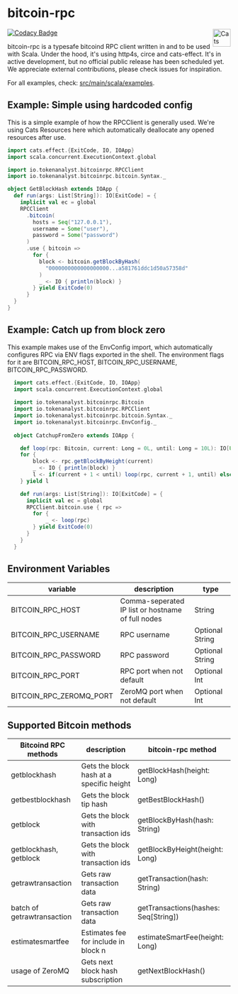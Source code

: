 # bitcoin-rpc
[![Codacy Badge](https://api.codacy.com/project/badge/Grade/202ed1ef51524b749560c0ffd78400f7)](https://www.codacy.com/manual/tokenanalyst/bitcoin-rpc?utm_source=github.com&amp;utm_medium=referral&amp;utm_content=tokenanalyst/bitcoin-rpc&amp;utm_campaign=Badge_Grade)
<img src="https://typelevel.org/cats/img/cats-badge.svg" height="40px" align="right" alt="Cats friendly" /></a>


bitcoin-rpc is a typesafe bitcoind RPC client written in and to be used with Scala. Under the hood, it's using http4s, circe and cats-effect. It's in active development, but no official public release has been scheduled yet. We appreciate external contributions, please check issues for inspiration. 

For all examples, check: [src/main/scala/examples](https://github.com/tokenanalyst/bitcoin-rpc/tree/master/src/main/scala/examples).

## Example: Simple using hardcoded config

This is a simple example of how the RPCClient is generally used. We're using Cats Resources here which automatically deallocate any opened resources after use.

```scala
import cats.effect.{ExitCode, IO, IOApp}
import scala.concurrent.ExecutionContext.global

import io.tokenanalyst.bitcoinrpc.RPCClient
import io.tokenanalyst.bitcoinrpc.bitcoin.Syntax._

object GetBlockHash extends IOApp {
  def run(args: List[String]): IO[ExitCode] = {
    implicit val ec = global
    RPCClient
      .bitcoin(
        hosts = Seq("127.0.0.1"),
        username = Some("user"),
        password = Some("password")
      )
      .use { bitcoin =>
        for {
          block <- bitcoin.getBlockByHash(
            "0000000000000000000...a581761ddc1d50a57358d"
          )
          _ <- IO { println(block) }
        } yield ExitCode(0)
      }
  }
}
```

## Example: Catch up from block zero

This example makes use of the EnvConfig import, which automatically configures RPC via ENV flags exported in the shell. The environment flags for it are BITCOIN_RPC_HOST, BITCOIN_RPC_USERNAME, BITCOIN_RPC_PASSWORD.

```scala
  import cats.effect.{ExitCode, IO, IOApp}
  import scala.concurrent.ExecutionContext.global
 
  import io.tokenanalyst.bitcoinrpc.Bitcoin
  import io.tokenanalyst.bitcoinrpc.RPCClient
  import io.tokenanalyst.bitcoinrpc.bitcoin.Syntax._
  import io.tokenanalyst.bitcoinrpc.EnvConfig._
  
  object CatchupFromZero extends IOApp {

    def loop(rpc: Bitcoin, current: Long = 0L, until: Long = 10L): IO[Unit] = 
    for {
        block <- rpc.getBlockByHeight(current)
        _ <- IO { println(block) }  
        l <- if(current + 1 < until) loop(rpc, current + 1, until) else IO.unit
    } yield l

    def run(args: List[String]): IO[ExitCode] = {
      implicit val ec = global
      RPCClient.bitcoin.use { rpc =>
        for {
            _ <- loop(rpc)
        } yield ExitCode(0)
      }
    }
  }
```

## Environment Variables

| variable  | description  | type |
|---|---|---|
| BITCOIN_RPC_HOST  | Comma-seperated IP list or hostname of full nodes | String |
| BITCOIN_RPC_USERNAME  | RPC username | Optional String |
| BITCOIN_RPC_PASSWORD  | RPC password | Optional String |
| BITCOIN_RPC_PORT  | RPC port when not default | Optional Int |
| BITCOIN_RPC_ZEROMQ_PORT  | ZeroMQ port when not default | Optional Int |

## Supported Bitcoin methods

| Bitcoind RPC methods  | description  |  bitcoin-rpc method |
|---|---|---|
| getblockhash  | Gets the block hash at a specific height  |  getBlockHash(height: Long) |
| getbestblockhash  |  Gets the block tip hash | getBestBlockHash()  |
| getblock  | Gets the block with transaction ids  | getBlockByHash(hash: String) |
| getblockhash, getblock  | Gets the block with transaction ids  |  getBlockByHeight(height: Long) |
| getrawtransaction | Gets raw transaction data | getTransaction(hash: String) |
| batch of getrawtransaction | Gets raw transaction data | getTransactions(hashes: Seq[String]) |
| estimatesmartfee | Estimates fee for include in block n | estimateSmartFee(height: Long) |
| usage of ZeroMQ | Gets next block hash subscription | getNextBlockHash() |
